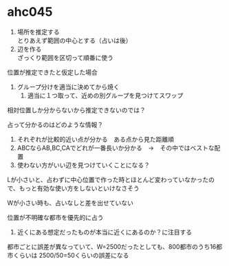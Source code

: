 # ahc045

1. 場所を推定する  
とりあえず範囲の中心とする（占いは後）
1. 辺を作る  
ざっくり範囲を区切って順番に使う


位置が推定できたと仮定した場合
1. グループ分けを適当に決めてから焼く
   1. 適当に１つ取って、近めの別グループを見つけてスワップ

相対位置しか分からないから推定できないのでは？

占って分かるのはどのような情報？
1. それぞれが比較的近い点が分かる　ある点から見た距離順
2. ABCならAB,BC,CAでどれが一番長いか分かる　→　その中ではベストな配置
3. 使わない方がいい辺を見つけていくことになる？


Lが小さいと、占わずに中心位置で作った時とほとんど変わっていなかったので、もっと有効な使い方をしないといけなさそう

Wが小さい時も、占いなしと差を出せていない

位置が不明確な都市を優先的に占う
1. 近くにある想定だったものが本当に近くにあるのか？に注目する

都市ごとに誤差が異なっていて、W=2500だったとしても、800都市のうち16都市くらいは
2500/50=50くらいの誤差になる
